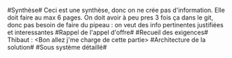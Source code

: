 #Synthèse#
Ceci est une synthèse, donc on ne crée pas d'information.
Elle doit faire au max 6 pages.
On doit avoir à peu pres 3 fois ça dans le git, donc pas besoin de faire du pipeau : on veut des info pertinentes justifiées et interessantes
#Rappel de l'appel d'offre#
#Recueil des exigences#
Thibaut : <Bon allez j'me charge de cette partie>
#Architecture de la solution#
#Sous système détaillé#
